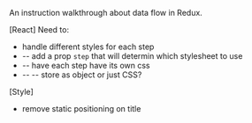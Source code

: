 An instruction walkthrough about data flow in Redux.

[React] Need to:
- handle different styles for each step
- -- add a prop `step` that will determin which stylesheet to use
- -- have each step have its own css 
- -- -- store as object or just CSS?

[Style] 
- remove static positioning on title